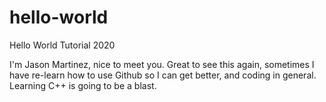 # hello-world
Hello World Tutorial 2020

I'm Jason Martinez, nice to meet you. Great to see this again, sometimes I have re-learn how to use Github so I can get better, and 
coding in general. Learning C++ is going to be a blast.
